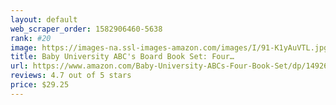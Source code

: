 ```yaml
---
layout: default 
﻿web_scraper_order: 1582906460-5638
rank: #20
image: https://images-na.ssl-images-amazon.com/images/I/91-K1yAuVTL.jpg
title: Baby University ABC's Board Book Set: Four…
url: https://www.amazon.com/Baby-University-ABCs-Four-Book-Set/dp/1492684406/ref=zg_mw_books_20?_encoding=UTF8&psc=1&refRID=TBMNK4Y038MCV8ZD423X
reviews: 4.7 out of 5 stars
price: $29.25 
---
```

